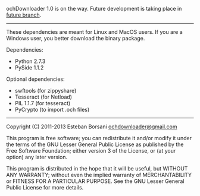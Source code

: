 ochDownloader 1.0 is on the way. Future development is taking place in [future branch](https://github.com/nitely/ochDownloader/tree/future).

____________________________________________________________________________

These dependencies are meant for Linux and MacOS users.
If you are a Windows user, you better download the binary package.

Dependencies:

* Python 2.7.3
* PySide 1.1.2

Optional dependencies:

* swftools (for zippyshare)
* Tesseract (for Netload)
* PIL 1.1.7 (for tesseract)
* PyCrypto (to import .och files)
____________________________________________________________________________


Copyright (C) 2011-2013 Esteban Borsani ochdownloader@gmail.com

This program is free software; you can redistribute it and/or modify
it under the terms of the GNU Lesser General Public License as published by
the Free Software Foundation; either version 3 of the License, or
(at your option) any later version.

This program is distributed in the hope that it will be useful,
but WITHOUT ANY WARRANTY; without even the implied warranty of
MERCHANTABILITY or FITNESS FOR A PARTICULAR PURPOSE.  See the
GNU Lesser General Public License for more details.
